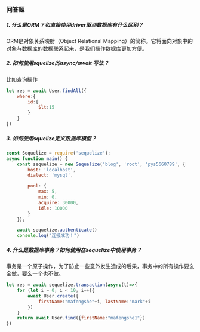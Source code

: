 ### 问答题
##### 1. 什么是ORM？和直接使用driver驱动数据库有什么区别？
ORM是对象关系映射（Object Relational Mapping）的简称。它将面向对象中的对象与数据库的数据联系起来，是我们操作数据库更加方便。
##### 2. 如何使用squelize的async/await 写法？
比如查询操作
```javascript
let res = await User.findAll({
    where:{
        id:{
            $lt:15
        }
    }
})
```
##### 3. 如何使用squelize定义数据库模型？
```javascript
const Sequelize = require('sequelize');
async function main() {
    const sequelize = new Sequelize('blog', 'root', 'pys5660789', {
        host: 'localhost',
        dialect: 'mysql',

        pool: {
            max: 5,
            min: 0,
            acquire: 30000,
            idle: 10000
        }
    });

    await sequelize.authenticate()
    console.log("连接成功！")
```
##### 4. 什么是数据库事务？如何使用在sequelize中使用事务？
事务是一个原子操作，为了防止一些意外发生造成的后果，事务中的所有操作要么全做，要么一个也不做。
```javascript
let res = await sequelize.transaction(async(t)=>{
    for (let i = 0; i < 10; i++){
        await User.create({
            firstName:"mafengshe"+i, lastName:"mark"+i
        })
    }
    return await User.find({firstName:"mafengshe1"})
})
```